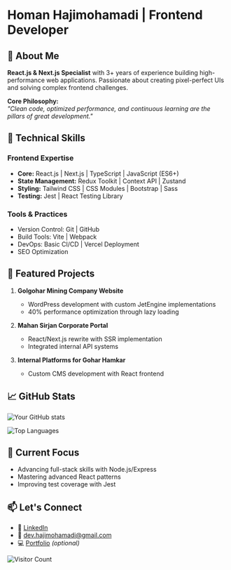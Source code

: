 # Homan Hajimohamadi | Frontend Developer

## 🚀 About Me
**React.js & Next.js Specialist** with 3+ years of experience building high-performance web applications. Passionate about creating pixel-perfect UIs and solving complex frontend challenges.

**Core Philosophy:**  
*"Clean code, optimized performance, and continuous learning are the pillars of great development."*

## 🔧 Technical Skills
### Frontend Expertise
- **Core:** React.js | Next.js | TypeScript | JavaScript (ES6+)
- **State Management:** Redux Toolkit | Context API | Zustand
- **Styling:** Tailwind CSS | CSS Modules | Bootstrap | Sass
- **Testing:** Jest | React Testing Library

### Tools & Practices
- Version Control: Git | GitHub
- Build Tools: Vite | Webpack
- DevOps: Basic CI/CD | Vercel Deployment
- SEO Optimization

## 🌟 Featured Projects
1. **Golgohar Mining Company Website**  
   - WordPress development with custom JetEngine implementations
   - 40% performance optimization through lazy loading

2. **Mahan Sirjan Corporate Portal**  
   - React/Next.js rewrite with SSR implementation
   - Integrated internal API systems

3. **Internal Platforms for Gohar Hamkar**  
   - Custom CMS development with React frontend

## 📈 GitHub Stats
![Your GitHub stats](https://github-readme-stats.vercel.app/api?username=itzhoman&show_icons=true&theme=radical)

![Top Languages](https://github-readme-stats.vercel.app/api/top-langs/?username=itzhoman&layout=compact)

## 🎯 Current Focus
- Advancing full-stack skills with Node.js/Express
- Mastering advanced React patterns
- Improving test coverage with Jest

## 📫 Let's Connect
- 💼 [LinkedIn](https://www.linkedin.com/in/homan-hajimohamadi-40b37220b)
- 📧 dev.hajimohamadi@gmail.com
- 💻 [Portfolio](your-portfolio-link) *(optional)*

![Visitor Count](https://visitor-badge.laobi.icu/badge?page_id=itzhoman.itzhoman)
